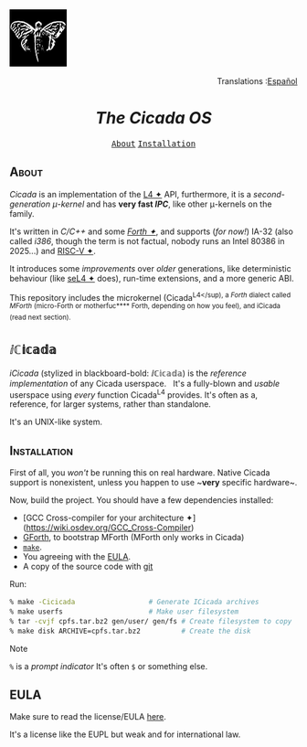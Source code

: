 <div align="left">
<img src="logo.jpg" alt="Cicada logo" width="100" height="100">
</div>

<div align="right">
<p>Translations :<a href="./README.es.md">Español</a></p>
</div>

<div align="center">
<h1><i>The Cicada OS</i></h1>
<kbd><a href="#about">About</a></kbd>
<kbd><a href="#installation">Installation</a></kbd>
</div>

## <span style="font-variant:small-caps;">About</span> ########################

_Cicada_ is an implementation of the [L4 ✦](https://os.inf.tu-dresden.de/L4/)
API, furthermore, it is a _second-generation &mu;-kernel_ and has **very fast
_IPC_**, like other &mu;-kernels on the family.

It's written in _C/C++_ and some _[Forth ✦](https://forth-standard.org/)_,
and supports (_for now!_) IA-32 (also called _i386_, though the term is not
factual, nobody runs an Intel 80386 in 2025...) and
[RISC-V ✦](https:/riscv.org/).

It introduces some _improvements_ over _older_ generations, like deterministic
behaviour (like [seL4 ✦](https://sel4.systems/) does), run-time extensions,
and a more generic ABI.

This repository includes the microkernel (Cicada<sup>L4</sup), a _Forth_
dialect called _MForth_ (micro-Forth or motherfuc**** Forth, depending on how
you feel), and iCicada (read next section).

## ⅈℂ𝕚𝕔𝕒𝕕𝕒 ####################################################################

_iCicada_ (stylized in blackboard-bold: ⅈℂ𝕚𝕔𝕒𝕕𝕒) is the _reference
implementation_ of any Cicada userspace. &nbsp; It's a fully-blown and _usable_
userspace using _every_ function Cicada<sup>L4</sup> provides. It's often as a,
reference, for larger systems, rather than standalone.

It's an UNIX-like system.

## <span style="font-variant:small-caps;">Installation</span> #################

First of all, you _won't_ be running this on real hardware. Native Cicada
support is nonexistent, unless you happen to use ~**very** specific hardware~.

Now, build the project. You should have a few dependencies installed:

+ [GCC Cross-compiler for your architecture ✦]
	(https://wiki.osdev.org/GCC_Cross-Compiler)
+ [GForth](https://gforth.org/), to bootstrap MForth (MForth only works in
	Cicada)
+ [`make`](https://gnu.org/software/make/).
+ You agreeing with the [EULA](#eula).
+ A copy of the source code with [git](https://git-scm.org/)

Run:

```sh file=term
% make -Cicicada		          # Generate ICicada archives
% make userfs			          # Make user filesystem
% tar -cvjf cpfs.tar.bz2 gen/user/ gen/fs # Create filesystem to copy
% make disk ARCHIVE=cpfs.tar.bz2          # Create the disk
```

> [!NOTE]
> `%` is a _prompt indicator_ It's often `$` or something else.

## EULA #######################################################################

Make sure to read the license/EULA [here](./COPYING).

It's a license like the EUPL but weak and for international law.


